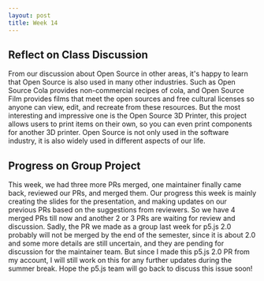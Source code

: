 ```yaml
---
layout: post
title: Week 14
---
```

## Reflect on Class Discussion
From our discussion about Open Source in other areas, it's happy to learn that Open Source is also used in many other industries. Such as Open Source Cola provides non-commercial recipes of cola, and Open Source Film provides films that meet the open sources and free cultural licenses so anyone can view, edit, and recreate from these resources. But the most interesting and impressive one is the Open Source 3D Printer, this project allows users to print items on their own, so you can even print components for another 3D printer. Open Source is not only used in the software industry, it is also widely used in different aspects of our life. 

<!--more-->

## Progress on Group Project
This week, we had three more PRs merged, one maintainer finally came back, reviewed our PRs, and merged them. Our progress this week is mainly creating the slides for the presentation, and making updates on our previous PRs based on the suggestions from reviewers. So we have 4 merged PRs till now and another 2 or 3 PRs are waiting for review and discussion. Sadly, the PR we made as a group last week for p5.js 2.0 probably will not be merged by the end of the semester, since it is about 2.0 and some more details are still uncertain, and they are pending for discussion for the maintainer team. But since I made this p5.js 2.0 PR from my account, I will still work on this for any further updates during the summer break. Hope the p5.js team will go back to discuss this issue soon!
